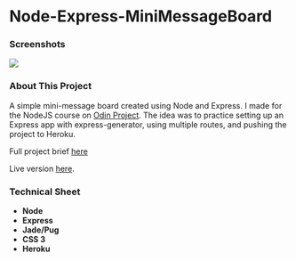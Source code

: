 # Node-Express-MiniMessageBoard

<h3>Screenshots</h3>
<img src="app.gif">

<h3>About This Project</h3>
<p>A simple mini-message board created using Node and Express. I made for the NodeJS course on <a href="https://www.theodinproject.com/">Odin Project</a>. The 
idea was to practice setting up an Express app with express-generator, using multiple routes, and pushing the project to Heroku.
</p>
<p>Full project brief <a href="https://www.theodinproject.com/courses/nodejs/lessons/mini-message-board">here</a></p>
<p>Live version <a href="https://aqueous-coast-54676.herokuapp.com/">here</a>.</p>


<h3>Technical Sheet</h3>

<strong>
<ul>
  <li>Node</li>
  <li>Express</li>
  <li>Jade/Pug</li>
  <li>CSS 3</li>
  <li>Heroku</li>
</ul>
</strong>

